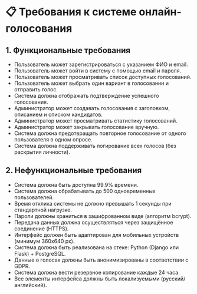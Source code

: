 
# 📋 Требования к системе онлайн-голосования

## 1. Функциональные требования

- Пользователь может зарегистрироваться с указанием ФИО и email.
- Пользователь может войти в систему с помощью email и пароля.
- Пользователь может просматривать список доступных голосований.
- Пользователь может выбрать один вариант в голосовании и отправить голос.
- Система должна отображать подтверждение успешного голосования.
- Администратор может создавать голосования с заголовком, описанием и списком кандидатов.
- Администратор может просматривать статистику голосований.
- Администратор может закрывать голосование вручную.
- Система должна предотвращать повторное голосование от одного пользователя в одном опросе.
- Система должна поддерживать логирование всех голосов (без раскрытия личности).

## 2. Нефункциональные требования

- Система должна быть доступна 99.9% времени.
- Система должна обрабатывать до 500 одновременных пользователей.
- Время отклика системы не должно превышать 1 секунды при стандартной нагрузке.
- Пароли должны храниться в зашифрованном виде (алгоритм bcrypt).
- Передача данных должна осуществляться через защищённое соединение (HTTPS).
- Интерфейс должен быть адаптирован для мобильных устройств (минимум 360x640 px).
- Система должна быть реализована на стеке: Python (Django или Flask) + PostgreSQL.
- Данные о голосах должны быть анонимизированы в соответствии с GDPR.
- Система должна вести резервное копирование каждые 24 часа.
- Все элементы интерфейса должны быть локализуемыми (русский/английский).
